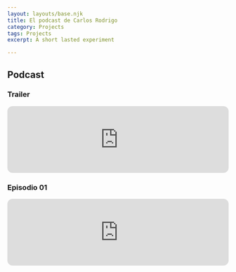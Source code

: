 ```yaml
---
layout: layouts/base.njk
title: El podcast de Carlos Rodrigo
category: Projects
tags: Projects
excerpt: A short lasted experiment

---
```


## Podcast

### Trailer

<iframe style="border-radius:12px" src="https://open.spotify.com/embed/episode/48TyeD5NTUKFrad2AeN6xS?utm_source=generator" width="100%" height="152" frameBorder="0" allowfullscreen="" allow="autoplay; clipboard-write; encrypted-media; fullscreen; picture-in-picture" loading="lazy"></iframe>

### Episodio 01

<iframe style="border-radius:12px" src="https://open.spotify.com/embed/episode/0c4PEPsIpXUdPHLbG5GXS0?utm_source=generator" width="100%" height="152" frameBorder="0" allowfullscreen="" allow="autoplay; clipboard-write; encrypted-media; fullscreen; picture-in-picture" loading="lazy"></iframe>